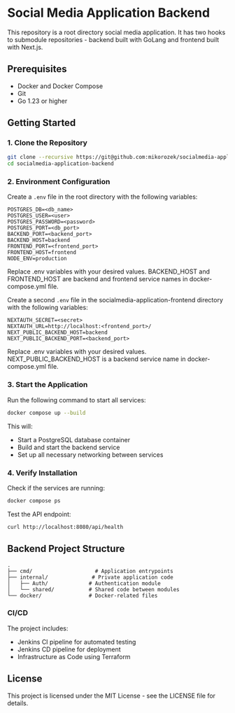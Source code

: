 # Social Media Application Backend

This repository is a root directory social media application. It has two hooks to submodule repositories - backend built with GoLang and frontend built with Next.js.


## Prerequisites

- Docker and Docker Compose
- Git
- Go 1.23 or higher

## Getting Started

### 1. Clone the Repository

```bash
git clone --recursive https://git@github.com:mikorozek/socialmedia-application-backend.git
cd socialmedia-application-backend
```

### 2. Environment Configuration

Create a `.env` file in the root directory with the following variables:

```env_example
POSTGRES_DB=<db_name>
POSTGRES_USER=<user>
POSTGRES_PASSWORD=<password>
POSTGRES_PORT=<db_port>
BACKEND_PORT=<backend_port>
BACKEND_HOST=backend
FRONTEND_PORT=<frontend_port>
FRONTEND_HOST=frontend
NODE_ENV=production
```

Replace .env variables with your desired values. BACKEND_HOST and FRONTEND_HOST are backend and frontend service names in docker-compose.yml file.

Create a second `.env` file in the socialmedia-application-frontend directory with the following variables:
```env_example
NEXTAUTH_SECRET=<secret>
NEXTAUTH_URL=http://localhost:<frontend_port>/
NEXT_PUBLIC_BACKEND_HOST=backend
NEXT_PUBLIC_BACKEND_PORT=<backend_port>
```

Replace .env variables with your desired values. NEXT_PUBLIC_BACKEND_HOST is a backend service name in docker-compose.yml file.

### 3. Start the Application

Run the following command to start all services:

```bash
docker compose up --build
```

This will:
- Start a PostgreSQL database container
- Build and start the backend service
- Set up all necessary networking between services

### 4. Verify Installation

Check if the services are running:

```bash
docker compose ps
```

Test the API endpoint:

```bash
curl http://localhost:8080/api/health
```

## Backend Project Structure

```
.
├── cmd/                    # Application entrypoints
├── internal/              # Private application code
│   ├── Auth/             # Authentication module
│   └── shared/           # Shared code between modules
└── docker/               # Docker-related files
```

### CI/CD

The project includes:
- Jenkins CI pipeline for automated testing
- Jenkins CD pipeline for deployment
- Infrastructure as Code using Terraform

## License

This project is licensed under the MIT License - see the LICENSE file for details.
